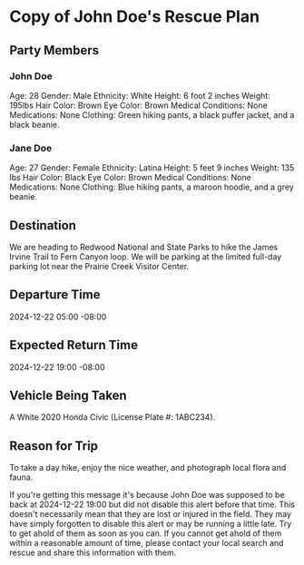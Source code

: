 # Copy of John Doe's Rescue Plan

## Party Members

### John Doe
  Age: 28
  Gender: Male
  Ethnicity: White
  Height: 6 foot 2 inches
  Weight: 195lbs
  Hair Color: Brown
  Eye Color: Brown
  Medical Conditions: None
  Medications: None
  Clothing: Green hiking pants, a black puffer jacket, and a black beanie.

### Jane Doe
  Age: 27
  Gender: Female
  Ethnicity: Latina
  Height: 5 feet 9 inches
  Weight: 135 lbs
  Hair Color: Black
  Eye Color: Brown
  Medical Conditions: None
  Medications: None
  Clothing: Blue hiking pants, a maroon hoodie, and a grey beanie.

## Destination

We are heading to Redwood National and State Parks to hike the James Irvine Trail to Fern Canyon loop. We will be parking at the limited full-day parking lot near the Prairie Creek Visitor Center.

## Departure Time

2024-12-22 05:00 -08:00

## Expected Return Time

2024-12-22 19:00 -08:00

## Vehicle Being Taken

A White 2020 Honda Civic (License Plate #: 1ABC234).

## Reason for Trip

To take a day hike, enjoy the nice weather, and photograph local flora and fauna.

If you're getting this message it's because John Doe was supposed to be back at 2024-12-22 19:00 but did not disable this alert before that time. This doesn't necessarily mean that they are lost or injured in the field. They may have simply forgotten to disable this alert or may be running a little late. Try to get ahold of them as soon as you can. If you cannot get ahold of them within a reasonable amount of time, please contact your local search and rescue and share this information with them. 

